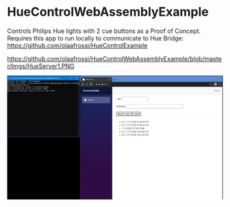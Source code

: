 # HueControlWebAssemblyExample

Controls Philips Hue lights with 2 cue buttons as a Proof of Concept. Requires this app to run locally to communicate to Hue Bridge: https://github.com/olaafrossi/HueControlExample

https://github.com/olaafrossi/HueControlWebAssemblyExample/blob/master/Imgs/HueServer1.PNG

<p align="center">
<img src="https://github.com/olaafrossi/HueControlWebAssemblyExample/blob/master/Imgs/HueServer1.PNG"
  alt="Size Limit comment in pull request about bundle size changes"
  width="686" height="289">
</p>